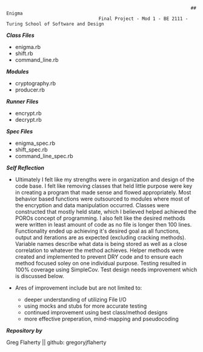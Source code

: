                                                                         ## Enigma
                                      Final Project - Mod 1 - BE 2111 - Turing School of Software and Design 

___Class Files___
- enigma.rb      
- shift.rb         
- command_line.rb  

___Modules___
- cryptography.rb      
- producer.rb          

___Runner Files___
- encrypt.rb           
- decrypt.rb          

___Spec Files___
- enigma_spec.rb    
- shift_spec.rb          
- command_line_spec.rb  

___Self Reflection___

- Ultimately I felt like my strengths were in organization and design of the code base. I felt like removing classes that held little purpose were key in creating a program that made sense and flowed appropriately. Most behavior based functions were outsourced to modules where most of the encryption and data manipulation occurred. Classes were constructed that mostly held state, which I believed helped achieved the POROs concept of programming. I also felt like the desired methods were written in least amount of code as no file is longer then 100 lines. Functionality ended up achieving it's desired goal as all functions, output and iterations are as expected (excluding cracking methods). Variable names describe what data is being stored as well as a close correlation to whatever the method achieves. Helper methods were created and implemented to prevent DRY code and to ensure each method focused soley on one individual purpose. Testing resulted in 100% coverage using SimpleCov. Test design needs improvement which is discussed below.   

- Ares of improvement include but are not limited to:
  - deeper understanding of utilizing File I/O 
  - using mocks and stubs for more accurate testing
  - continued improvement using best class/method designs
  - more effective preperation, mind-mapping and pseudocoding

___Repository by___

Greg Flaherty || github: gregoryjflaherty
